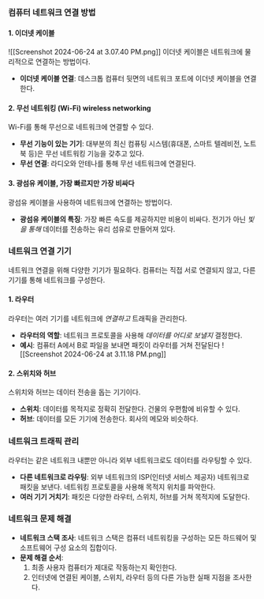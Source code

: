 ### 컴퓨터 네트워크 연결 방법

#### 1. 이더넷 케이블
![[Screenshot 2024-06-24 at 3.07.40 PM.png]]
이더넷 케이블은 네트워크에 물리적으로 연결하는 방법이다.
- **이더넷 케이블 연결**: 데스크톱 컴퓨터 뒷면의 네트워크 포트에 이더넷 케이블을 연결한다.

#### 2. 무선 네트워킹 (Wi-Fi) wireless networking
Wi-Fi를 통해 무선으로 네트워크에 연결할 수 있다.
- **무선 기능이 있는 기기**: 대부분의 최신 컴퓨팅 시스템(휴대폰, 스마트 텔레비전, 노트북 등)은 무선 네트워킹 기능을 갖추고 있다.
- **무선 연결**: 라디오와 안테나를 통해 무선 네트워크에 연결된다.

#### 3. 광섬유 케이블, 가장 빠르지만 가장 비싸다
광섬유 케이블을 사용하여 네트워크에 연결하는 방법이다.
- **광섬유 케이블의 특징**: 가장 빠른 속도를 제공하지만 비용이 비싸다. 전기가 아닌 *빛을 통해* 데이터를 전송하는 유리 섬유로 만들어져 있다.

### 네트워크 연결 기기

네트워크 연결을 위해 다양한 기기가 필요하다. 컴퓨터는 직접 서로 연결되지 않고, 다른 기기를 통해 네트워크를 구성한다.

#### 1. 라우터
라우터는 여러 기기를 네트워크에 *연결하고* 트래픽을 관리한다.
- **라우터의 역할**: 네트워크 프로토콜을 사용해 *데이터를 어디로 보낼지* 결정한다.
- **예시**: 컴퓨터 A에서 B로 파일을 보내면 패킷이 라우터를 거쳐 전달된다
  ![[Screenshot 2024-06-24 at 3.11.18 PM.png]]

#### 2. 스위치와 허브
스위치와 허브는 데이터 전송을 돕는 기기이다.
- **스위치**: 데이터를 목적지로 정확히 전달한다. 건물의 우편함에 비유할 수 있다.
- **허브**: 데이터를 모든 기기에 전송한다. 회사의 메모와 비슷하다.

### 네트워크 트래픽 관리

라우터는 같은 네트워크 내뿐만 아니라 외부 네트워크로도 데이터를 라우팅할 수 있다.
- **다른 네트워크로 라우팅**: 외부 네트워크의 ISP(인터넷 서비스 제공자) 네트워크로 패킷을 보낸다. 네트워킹 프로토콜을 사용해 목적지 위치를 파악한다.
- **여러 기기 거치기**: 패킷은 다양한 라우터, 스위치, 허브를 거쳐 목적지에 도달한다.

### 네트워크 문제 해결

- **네트워크 스택 조사**: 네트워크 스택은 컴퓨터 네트워킹을 구성하는 모든 하드웨어 및 소프트웨어 구성 요소의 집합이다.
- **문제 해결 순서**:
  1. 최종 사용자 컴퓨터가 제대로 작동하는지 확인한다.
  2. 인터넷에 연결된 케이블, 스위치, 라우터 등의 다른 가능한 실패 지점을 조사한다.
